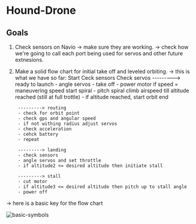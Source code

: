 # Hound-Drone

## Goals 
1. Check sensors on Navio
-> make sure they are working.
-> check how we're going to call each port being used for servos and other future extnesions. 
2. Make a solid flow chart for initial take off and leveled orbiting. 
 -> this is what we have so far: 
        Start
        Ceck sensors
        Check servos
        ---------> ready to launch 
                  - angle servos - take off
                  - power motor
                  if speed = maneuvering speed start spiral 
        - pitch spiral climb airspeed till altitude reached (still at full trottle) 
        - if altitude reached, start orbit
        end 
        
        ---------> routing
        - check for orbit point
        - check gps and angular speed
        - if not withing radius adjust servos 
        - check acceleration
        - cehck battery 
        - repeat
        
        ---------> landing 
        - check sensors 
        - angle servos and set throttle 
        - if altitude2 <= desired altitude then initiate stall 
        
        ---------> stall
        - cut motor 
        - if altitude3 <= desired altitude then pitch up to stall angle
        - power off
 
-> here is a basic key for the flow chart 

![basic-symbols](https://user-images.githubusercontent.com/33044780/35118521-9f43c916-fc57-11e7-9fab-b766d3943330.jpg)

